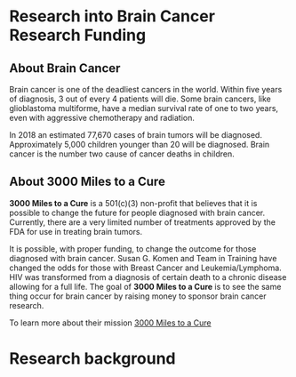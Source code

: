 # Research into Brain Cancer Research Funding
## About Brain Cancer

Brain cancer is one of the deadliest cancers in the world. Within five years of diagnosis, 3 out of every 4 patients will die. Some brain cancers, like glioblastoma multiforme, have a median survival rate of one to two years, even with aggressive chemotherapy and radiation.

In 2018 an estimated 77,670 cases of brain tumors will be diagnosed. Approximately 5,000 children younger than 20 will be diagnosed. Brain cancer is the number two cause of cancer deaths in children.

## About 3000 Miles to a Cure

**3000 Miles to a Cure** is a 501(c)(3) non-profit that believes that it is possible to change the future for people diagnosed with brain cancer.  Currently, there are a very limited number of treatments approved by the FDA for use in treating brain tumors.  

It is possible, with proper funding, to change the outcome for those diagnosed with brain cancer. Susan G. Komen and Team in Training have changed the odds for those with Breast Cancer and Leukemia/Lymphoma. HIV was transformed from a diagnosis of certain death to a chronic disease allowing for a full life. The goal of **3000 Miles to a Cure**  is to see the same thing occur for brain cancer by raising money to sponsor brain cancer research.  

To learn more about their mission
[3000 Miles to a Cure](https://3000milestoacure.com/about/)

# Research background


